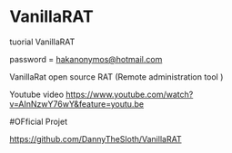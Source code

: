 # VanillaRAT
tuorial VanillaRAT 

password = hakanonymos@hotmail.com

 VanillaRat open source RAT (Remote administration tool )
 
 
 Youtube video  https://www.youtube.com/watch?v=AInNzwY76wY&feature=youtu.be
 
#OFficial Projet


https://github.com/DannyTheSloth/VanillaRAT
